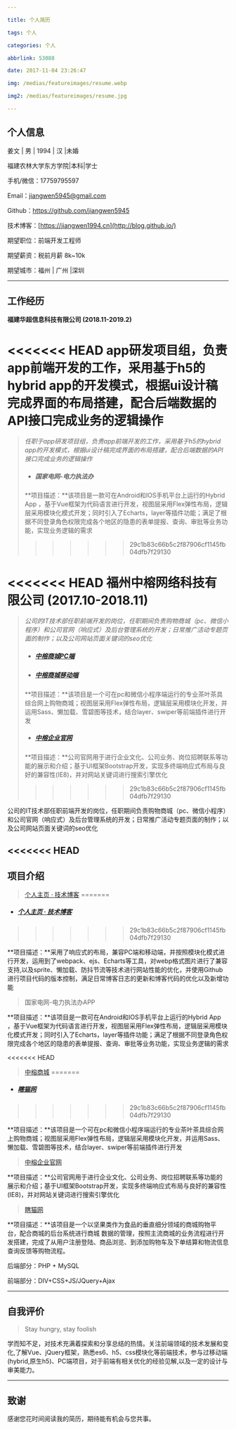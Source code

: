 ```yaml
---

title: 个人简历

tags: 个人

categories: 个人

abbrlink: 53088

date: 2017-11-04 23:26:47

img: /medias/featureimages/resume.webp

img2: /medias/featureimages/resume.jpg

---
```


## 个人信息

姜文 | 男 | 1994 | 汉 |未婚

福建农林大学东方学院|本科|学士 

手机/微信：17759795597

Email：jiangwen5945@gmail.com

Github：https://github.com/jiangwen5945

技术博客：[https://jiangwen1994.cn](http://blog.github.io/) 

期望职位：前端开发工程师

期望薪资：税前月薪 8k~10k

期望城市：福州 | 广州 |深圳

---

## 工作经历

**福建华超信息科技有限公司 (2018.11-2019.2)**

<<<<<<< HEAD
app研发项目组，负责app前端开发的工作，采用基于h5的hybrid app的开发模式，根据ui设计稿完成界面的布局搭建，配合后端数据的API接口完成业务的逻辑操作
=======
> *任职于app研发项目组，负责app前端开发的工作，采用基于h5的hybrid app的开发模式，根据ui设计稿完成界面的布局搭建，配合后端数据的API接口完成业务的逻辑操作*
>
> - ##### 国家电网-电力执法办
>
> **项目描述：**该项目是一款可在Android和IOS手机平台上运行的Hybrid App ，基于Vue框架为代码语言进行开发，视图层采用Flex弹性布局，逻辑层采用模块化模式开发；同时引入了Echarts，layer等插件功能；满足了根据不同登录角色权限完成各个地区的隐患的表单提报、查询、审批等业务功能，实现业务逻辑的需求
>>>>>>> 29c1b83c66b5c2f87906cf1145fb04dfb7f29130




<<<<<<< HEAD
**福州中榕网络科技有限公司 (2017.10-2018.11)**
=======
> *公司的IT技术部任职前端开发的岗位，任职期间负责购物商城（pc、微信小程序）和公司官网（响应式）及后台管理系统的开发；日常推广活动专题页面的制作；以及公司网站页面关键词的seo优化*
>
> - ##### [中榕商城PC端](http://www.987tea.com/PC/Default)
>
> - ##### [中榕商城移动端](http://www.987tea.com/Mobile/Default/Index)
>
> **项目描述：**该项目是一个可在pc和微信小程序端运行的专业茶叶茶具综合网上购物商城；视图层采用Flex弹性布局，逻辑层采用模块化开发，并运用Sass、懒加载、雪碧图等技术，结合layer、swiper等前端插件进行开发
>
> - ##### [中榕企业官网](http://www.chinazooron.com)
>
> **项目描述：**公司官网用于进行企业文化、公司业务、岗位招聘联系等功能的展示和介绍；基于UI框架Bootstrap开发，实现多终端响应式布局与良好的兼容性(IE8)，并对网站关键词进行搜索引擎优化
>>>>>>> 29c1b83c66b5c2f87906cf1145fb04dfb7f29130

公司的IT技术部任职前端开发的岗位，任职期间负责购物商城（pc、微信小程序）和公司官网（响应式）及后台管理系统的开发；日常推广活动专题页面的制作；以及公司网站页面关键词的seo优化

<<<<<<< HEAD
---

## 项目介绍
> [个人主页 · 技术博客](https://jiangwen1994.cn)
=======
- ##### [个人主页 · 技术博客](https://jiangwen1994.cn)
>>>>>>> 29c1b83c66b5c2f87906cf1145fb04dfb7f29130

**项目描述：**采用了响应式的布局，兼容PC端和移动端，并按照模块化模式进行开发，运用到了webpack、ejs、Echarts等工具，对webp格式图片进行了兼容支持,以及sprite、懒加载、防抖节流等技术进行网站性能的优化，并使用Github进行项目代码的版本控制，满足日常博客日志的更新和博客代码的优化以及新增功能

> 国家电网-电力执法办APP

**项目描述：**该项目是一款可在Android和IOS手机平台上运行的Hybrid App ，基于Vue框架为代码语言进行开发，视图层采用Flex弹性布局，逻辑层采用模块化模式开发；同时引入了Echarts，layer等插件功能；满足了根据不同登录角色权限完成各个地区的隐患的表单提报、查询、审批等业务功能，实现业务逻辑的需求

<<<<<<< HEAD
> [中榕商城](http://www.987tea.com/PC/Default)
=======
- ##### [瞎猫网](https://xiamao.350427.com)
>>>>>>> 29c1b83c66b5c2f87906cf1145fb04dfb7f29130

**项目描述：**该项目是一个可在pc和微信小程序端运行的专业茶叶茶具综合网上购物商城；视图层采用Flex弹性布局，逻辑层采用模块化开发，并运用Sass、懒加载、雪碧图等技术，结合layer、swiper等前端插件进行开发

> [中榕企业官网](http://www.chinazooron.com)

**项目描述：**公司官网用于进行企业文化、公司业务、岗位招聘联系等功能的展示和介绍；基于UI框架Bootstrap开发，实现多终端响应式布局与良好的兼容性(IE8)，并对网站关键词进行搜索引擎优化

> [瞎猫网](https://xiamao.350427.com)

**项目描述：**该项目是一个以坚果类作为食品的垂直细分领域的商城购物平台，配合商城的后台系统进行商城  数据的管理，按照主流商城的业务流程进行开发搭建，完成了从用户注册登陆、商品浏览、到添加购物车及下单结算和物流信息查询反馈等购物流程。

后端部分：PHP + MySQL

前端部分：DIV+CSS+JS/JQuery+Ajax

---

## 自我评价

> Stay hungry, stay foolish

学而知不足，对技术充满着探索和分享总结的热情。关注前端领域的技术发展和变化,了解Vue、jQuery框架，熟悉es6、h5、css模块化等前端技术，参与过移动端(hybrid,原生h5)、PC端项目，对于前端有相关优化的经验见解,以及一定的设计与审美能力。

---

## 致谢

感谢您花时间阅读我的简历，期待能有机会与您共事。